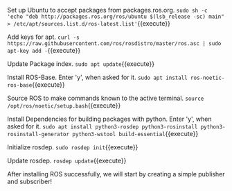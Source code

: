 Set up Ubuntu to accept packages from packages.ros.org.
`sudo sh -c 'echo "deb http://packages.ros.org/ros/ubuntu $(lsb_release -sc) main" > /etc/apt/sources.list.d/ros-latest.list'`{{execute}}

Add keys for apt. 
`curl -s https://raw.githubusercontent.com/ros/rosdistro/master/ros.asc | sudo apt-key add -`{{execute}}

Update Package index. 
`sudo apt update`{{execute}}

Install ROS-Base. Enter 'y', when asked for it. 
`sudo apt install ros-noetic-ros-base`{{execute}}

Source ROS to make commands known to the active terminal.
`source /opt/ros/noetic/setup.bash`{{execute}}

Install Dependencies for building packages with python. Enter 'y', when asked for it.
`sudo apt install python3-rosdep python3-rosinstall python3-rosinstall-generator python3-wstool build-essential`{{execute}}

Initialize rosdep.
`sudo rosdep init`{{execute}}

Update rosdep. 
`rosdep update`{{execute}}

After installing ROS successfully, we will start by creating a simple publisher and subscriber!
